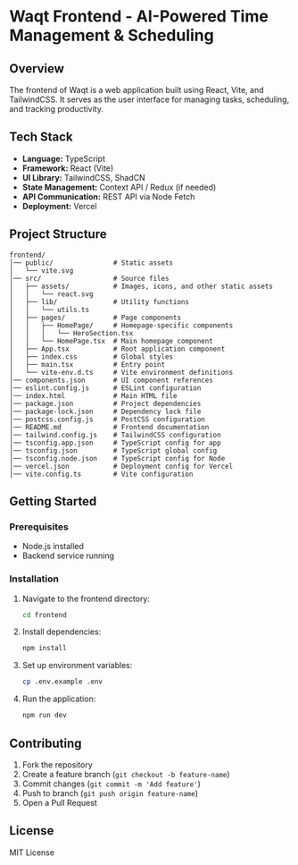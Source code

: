 # Waqt Frontend - AI-Powered Time Management & Scheduling

## Overview

The frontend of Waqt is a web application built using React, Vite, and TailwindCSS. It serves as the user interface for managing tasks, scheduling, and tracking productivity.

## Tech Stack

- **Language:** TypeScript
- **Framework:** React (Vite)
- **UI Library:** TailwindCSS, ShadCN
- **State Management:** Context API / Redux (if needed)
- **API Communication:** REST API via Node Fetch
- **Deployment:** Vercel

## Project Structure

```
frontend/
│── public/               # Static assets
│   └── vite.svg
│── src/                  # Source files
│   ├── assets/           # Images, icons, and other static assets
│   │   └── react.svg
│   ├── lib/              # Utility functions
│   │   └── utils.ts
│   ├── pages/            # Page components
│   │   ├── HomePage/     # Homepage-specific components
│   │   │   └── HeroSection.tsx
│   │   └── HomePage.tsx  # Main homepage component
│   ├── App.tsx           # Root application component
│   ├── index.css         # Global styles
│   ├── main.tsx          # Entry point
│   └── vite-env.d.ts     # Vite environment definitions
│── components.json       # UI component references
│── eslint.config.js      # ESLint configuration
│── index.html            # Main HTML file
│── package.json          # Project dependencies
│── package-lock.json     # Dependency lock file
│── postcss.config.js     # PostCSS configuration
│── README.md             # Frontend documentation
│── tailwind.config.js    # TailwindCSS configuration
│── tsconfig.app.json     # TypeScript config for app
│── tsconfig.json         # TypeScript global config
│── tsconfig.node.json    # TypeScript config for Node
│── vercel.json           # Deployment config for Vercel
│── vite.config.ts        # Vite configuration
```

## Getting Started

### Prerequisites

- Node.js installed
- Backend service running

### Installation

1. Navigate to the frontend directory:
   ```sh
   cd frontend
   ```
2. Install dependencies:
   ```sh
   npm install
   ```
3. Set up environment variables:
   ```sh
   cp .env.example .env
   ```
4. Run the application:
   ```sh
   npm run dev
   ```

## Contributing

1. Fork the repository
2. Create a feature branch (`git checkout -b feature-name`)
3. Commit changes (`git commit -m 'Add feature'`)
4. Push to branch (`git push origin feature-name`)
5. Open a Pull Request

## License

MIT License
